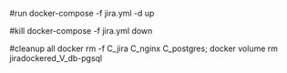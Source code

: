 #run
docker-compose -f jira.yml -d up

#kill
docker-compose -f jira.yml down

#cleanup all
docker rm -f C_jira C_nginx C_postgres; docker volume rm jiradockered_V_db-pgsql
